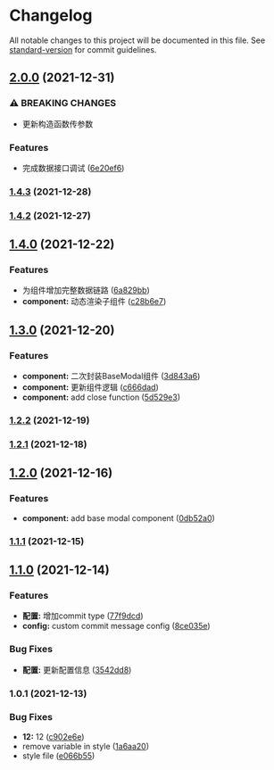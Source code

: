 # Changelog

All notable changes to this project will be documented in this file. See [standard-version](https://github.com/conventional-changelog/standard-version) for commit guidelines.

## [2.0.0](https://github.com/jihainan/lark-treasure-chest/compare/v1.4.3...v2.0.0) (2021-12-31)


### ⚠ BREAKING CHANGES

* 更新构造函数传参数

### Features

* 完成数据接口调试 ([6e20ef6](https://github.com/jihainan/lark-treasure-chest/commit/6e20ef69a1695984da95a5f7008e998253995376))

### [1.4.3](https://github.com/jihainan/lark-treasure-chest/compare/v1.4.2...v1.4.3) (2021-12-28)

### [1.4.2](https://github.com/jihainan/lark-treasure-chest/compare/v1.4.0...v1.4.2) (2021-12-27)

## [1.4.0](https://github.com/jihainan/lark-treasure-chest/compare/v1.3.0...v1.4.0) (2021-12-22)


### Features

* 为组件增加完整数据链路 ([6a829bb](https://github.com/jihainan/lark-treasure-chest/commit/6a829bb689cef23b9b292d211817d9194fbbc3b7))
* **component:** 动态渲染子组件 ([c28b6e7](https://github.com/jihainan/lark-treasure-chest/commit/c28b6e788e0705938e10b0a4a605b2b970695d51))

## [1.3.0](https://github.com/jihainan/lark-treasure-chest/compare/v1.2.2...v1.3.0) (2021-12-20)


### Features

* **component:** 二次封装BaseModal组件 ([3d843a6](https://github.com/jihainan/lark-treasure-chest/commit/3d843a6d384260a3aeaffc7b16c6f2000586109e))
* **component:** 更新组件逻辑 ([c666dad](https://github.com/jihainan/lark-treasure-chest/commit/c666dadfe2654e14be731e87a44afc67ef7f088d))
* **component:** add close function ([5d529e3](https://github.com/jihainan/lark-treasure-chest/commit/5d529e33f9f8e0809cc21181fc43a72538a1c1d5))

### [1.2.2](https://github.com/jihainan/lark-treasure-chest/compare/v1.2.1...v1.2.2) (2021-12-19)

### [1.2.1](https://github.com/jihainan/lark-treasure-chest/compare/v1.2.0...v1.2.1) (2021-12-18)

## [1.2.0](https://github.com/jihainan/lark-treasure-chest/compare/v1.1.1...v1.2.0) (2021-12-16)


### Features

* **component:** add base modal component ([0db52a0](https://github.com/jihainan/lark-treasure-chest/commit/0db52a0673e1d686231815a0d6f170f6f4b1e3c2))

### [1.1.1](https://github.com/jihainan/lark-treasure-chest/compare/v1.1.0...v1.1.1) (2021-12-15)

## [1.1.0](https://github.com/jihainan/lark-treasure-chest/compare/v1.0.1...v1.1.0) (2021-12-14)


### Features

* **配置:** 增加commit type ([77f9dcd](https://github.com/jihainan/lark-treasure-chest/commit/77f9dcd67e205f8ac85c93040a57b25f428ba5e7))
* **config:** custom commit message config ([8ce035e](https://github.com/jihainan/lark-treasure-chest/commit/8ce035e039ff5cc732f98f1dd0d6999061a80469))


### Bug Fixes

* **配置:** 更新配置信息 ([3542dd8](https://github.com/jihainan/lark-treasure-chest/commit/3542dd82ebd14464be2d92abc127762bfbb6372d))

### 1.0.1 (2021-12-13)


### Bug Fixes

* **12:** 12 ([c902e6e](https://github.com/jihainan/lark-treasure-chest/commit/c902e6e98e84394b01061490bedffcad9d9803d5))
* remove variable in style ([1a6aa20](https://github.com/jihainan/lark-treasure-chest/commit/1a6aa20dc206ce5b4a101b18b36b3ddb47d100e9))
* style file ([e066b55](https://github.com/jihainan/lark-treasure-chest/commit/e066b55938581bdebf7204494031139d146927d6))
